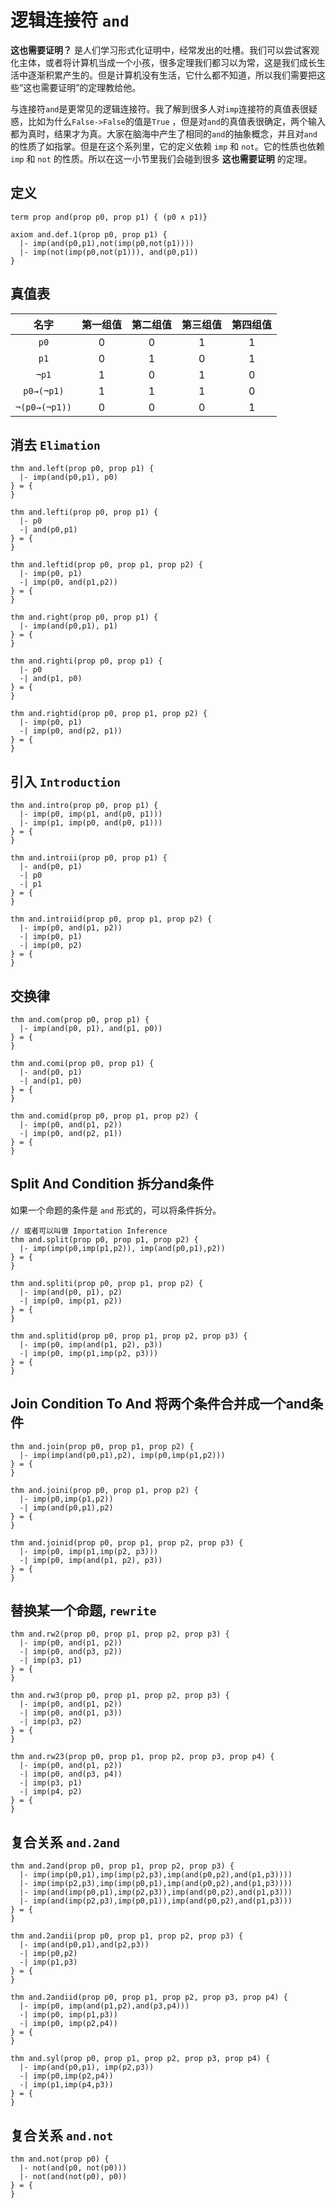 
# 逻辑连接符 `and` 

**这也需要证明？** 是人们学习形式化证明中，经常发出的吐槽。我们可以尝试客观化主体，或者将计算机当成一个小孩，很多定理我们都习以为常，这是我们成长生活中逐渐积累产生的。但是计算机没有生活，它什么都不知道，所以我们需要把这些“这也需要证明”的定理教给他。

与连接符`and`是更常见的逻辑连接符。我了解到很多人对`imp`连接符的真值表很疑惑，比如为什么`False->False`的值是`True` ，但是对`and`的真值表很确定，两个输入都为真时，结果才为真。大家在脑海中产生了相同的`and`的抽象概念，并且对`and`的性质了如指掌。但是在这个系列里，它的定义依赖 `imp` 和 `not`。它的性质也依赖 `imp` 和 `not` 的性质。所以在这一小节里我们会碰到很多 **这也需要证明** 的定理。

## 定义

```follow
term prop and(prop p0, prop p1) { (p0 ∧ p1)}
```

```follow
axiom and.def.1(prop p0, prop p1) {
  |- imp(and(p0,p1),not(imp(p0,not(p1))))
  |- imp(not(imp(p0,not(p1))), and(p0,p1))
}
```

## 真值表 

| 名字 | 第一组值 | 第二组值 | 第三组值 | 第四组值 | 
| :---: | :---: | :---: | :---: | :---: |
| `p0` | 0 | 0 | 1 | 1 | 
| `p1` | 0 | 1 | 0 | 1 |
| `¬p1` | 1 | 0 | 1 | 0 | 
| `p0→(¬p1)` | 1 | 1 | 1 | 0 | 
| `¬(p0→(¬p1))` | 0 | 0 | 0 | 1 |

## 消去 `Elimation` 

```follow
thm and.left(prop p0, prop p1) {
  |- imp(and(p0,p1), p0)
} = {
}
```

```follow
thm and.lefti(prop p0, prop p1) {
  |- p0
  -| and(p0,p1)
} = {
}
```

```follow
thm and.leftid(prop p0, prop p1, prop p2) {
  |- imp(p0, p1)
  -| imp(p0, and(p1,p2))
} = {
}
```

```follow
thm and.right(prop p0, prop p1) {
  |- imp(and(p0,p1), p1)
} = {
}
```

```follow
thm and.righti(prop p0, prop p1) {
  |- p0
  -| and(p1, p0)
} = {
}
```

```follow
thm and.rightid(prop p0, prop p1, prop p2) {
  |- imp(p0, p1)
  -| imp(p0, and(p2, p1))
} = {
}
```

## 引入 `Introduction` 

```follow
thm and.intro(prop p0, prop p1) {
  |- imp(p0, imp(p1, and(p0, p1)))
  |- imp(p1, imp(p0, and(p0, p1)))
} = {
}
```

```follow
thm and.introii(prop p0, prop p1) {
  |- and(p0, p1)
  -| p0 
  -| p1
} = {
}
```

```follow
thm and.introiid(prop p0, prop p1, prop p2) {
  |- imp(p0, and(p1, p2))
  -| imp(p0, p1)
  -| imp(p0, p2)
} = {
}
```

## 交换律

```follow
thm and.com(prop p0, prop p1) {
  |- imp(and(p0, p1), and(p1, p0))
} = {
}
```

```follow
thm and.comi(prop p0, prop p1) {
  |- and(p0, p1)
  -| and(p1, p0)
} = {
}
```

```follow
thm and.comid(prop p0, prop p1, prop p2) {
  |- imp(p0, and(p1, p2))
  -| imp(p0, and(p2, p1))
} = {
}
```

## Split And Condition 拆分and条件

如果一个命题的条件是 `and` 形式的，可以将条件拆分。

```follow
// 或者可以叫做 Importation Inference
thm and.split(prop p0, prop p1, prop p2) {
  |- imp(imp(p0,imp(p1,p2)), imp(and(p0,p1),p2))
} = {
}
```

```follow
thm and.spliti(prop p0, prop p1, prop p2) {
  |- imp(and(p0, p1), p2)
  -| imp(p0, imp(p1, p2))
} = {
}
```

```follow
thm and.splitid(prop p0, prop p1, prop p2, prop p3) {
  |- imp(p0, imp(and(p1, p2), p3))
  -| imp(p0, imp(p1,imp(p2, p3)))
} = {
}
```

## Join Condition To And 将两个条件合并成一个and条件

```follow
thm and.join(prop p0, prop p1, prop p2) {
  |- imp(imp(and(p0,p1),p2), imp(p0,imp(p1,p2)))
} = {
}
```

```follow
thm and.joini(prop p0, prop p1, prop p2) {
  |- imp(p0,imp(p1,p2))
  -| imp(and(p0,p1),p2)
} = {
}
```

```follow
thm and.joinid(prop p0, prop p1, prop p2, prop p3) {
  |- imp(p0, imp(p1,imp(p2, p3)))
  -| imp(p0, imp(and(p1, p2), p3))
} = {
}
```

## 替换某一个命题, `rewrite`

```follow
thm and.rw2(prop p0, prop p1, prop p2, prop p3) {
  |- imp(p0, and(p1, p2))
  -| imp(p0, and(p3, p2))
  -| imp(p3, p1)
} = {
}
```

```follow
thm and.rw3(prop p0, prop p1, prop p2, prop p3) {
  |- imp(p0, and(p1, p2))
  -| imp(p0, and(p1, p3))
  -| imp(p3, p2)
} = {
}
```

```follow
thm and.rw23(prop p0, prop p1, prop p2, prop p3, prop p4) {
  |- imp(p0, and(p1, p2))
  -| imp(p0, and(p3, p4))
  -| imp(p3, p1)
  -| imp(p4, p2)
} = {
}
```

## 复合关系 `and.2and` 

```follow
thm and.2and(prop p0, prop p1, prop p2, prop p3) {
  |- imp(imp(p0,p1),imp(imp(p2,p3),imp(and(p0,p2),and(p1,p3))))
  |- imp(imp(p2,p3),imp(imp(p0,p1),imp(and(p0,p2),and(p1,p3))))
  |- imp(and(imp(p0,p1),imp(p2,p3)),imp(and(p0,p2),and(p1,p3)))
  |- imp(and(imp(p2,p3),imp(p0,p1)),imp(and(p0,p2),and(p1,p3)))
} = {
}
```

```follow
thm and.2andii(prop p0, prop p1, prop p2, prop p3) {
  |- imp(and(p0,p1),and(p2,p3))
  -| imp(p0,p2)
  -| imp(p1,p3)
} = {
}
```

```follow
thm and.2andiid(prop p0, prop p1, prop p2, prop p3, prop p4) {
  |- imp(p0, imp(and(p1,p2),and(p3,p4)))
  -| imp(p0, imp(p1,p3))
  -| imp(p0, imp(p2,p4))
} = {
}
```

```follow
thm and.syl(prop p0, prop p1, prop p2, prop p3, prop p4) {
  |- imp(and(p0,p1), imp(p2,p3))
  -| imp(p0,imp(p2,p4))
  -| imp(p1,imp(p4,p3))
} = {
}
```

## 复合关系 `and.not` 

```follow
thm and.not(prop p0) {
  |- not(and(p0, not(p0)))
  |- not(and(not(p0), p0))
} = {
}
```